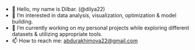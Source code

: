 - 👋 Hello, my name is Dilbar. (@dilya22)
- 👀 I’m interested in data analysis, visualization, optimization & model building.
- 🌱 I’m currently working on my personal projects while exploring different datasets & utilizing appropriate tools.
- 📫 How to reach me: abdurakhimova22@gmail.com

<!---
dilya22/dilya22 is a ✨ special ✨ repository because its `README.md` (this file) appears on your GitHub profile.
You can click the Preview link to take a look at your changes.
--->
